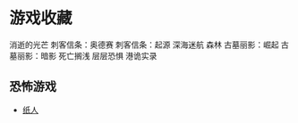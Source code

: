 # 游戏收藏

消逝的光芒
刺客信条：奥德赛
刺客信条：起源
深海迷航
森林
古墓丽影：崛起
古墓丽影：暗影
死亡搁浅
层层恐惧
港诡实录

## 恐怖游戏

- [纸人](https://store.steampowered.com/app/1051310/Paper_Dolls_Original/)
